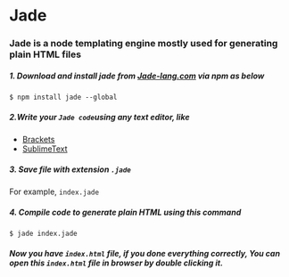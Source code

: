 # Jade 
### Jade is a node templating engine mostly used for generating plain HTML files

##### 1. Download and install jade from [Jade-lang.com](jade-lang.com) via npm as below
   `$ npm install jade --global`
   
##### 2.Write your `Jade code`using any text editor, like
  * [Brackets](brackets.io)
  * [SublimeText](sublimetext.com)
  
##### 3. Save file with extension `.jade`
For example,
`index.jade`

##### 4. Compile code to generate plain HTML using this command
`$ jade index.jade`

##### Now you have `index.html` file, if you done everything correctly, You can open this `index.html` file in browser by double clicking it.
